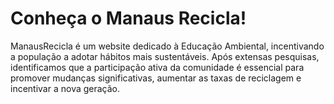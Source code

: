 # Conheça o Manaus Recicla!
ManausRecicla é um website dedicado à Educação Ambiental, incentivando a população a adotar hábitos mais sustentáveis.
Após extensas pesquisas, identificamos que a participação ativa da comunidade é essencial para promover mudanças significativas, 
aumentar as taxas de reciclagem e incentivar a nova geração.
